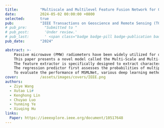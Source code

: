 ```yaml
---
title:          "Multiscale and Multilevel Feature Fusion Network for Quantitative Precipitation Estimation With Passive Microwave"
date:           2024-05-02 00:00:00 +0800
selected:       true
pub:            "IEEE Transactions on Geoscience and Remote Sensing (TGRS)"
# pub_pre:        "Submitted to "
# pub_post:       'Under review.'
# pub_last:       ' <span class="badge badge-pill badge-publication badge-success">Oral</span>'
pub_date:       "2024"

abstract: >-
    Passive microwave (PMW) radiometers have been widely utilized for quantitative precipitation estimation (QPE) by leveraging the relationship between brightness temperature (Tb) and rain rate. Nevertheless, accurate precipitation estimation remains a challenge due to the intricate relationship between them, which is influenced by a diverse range of complex atmospheric and surface properties. Additionally, the inherent skew distribution of rainfall values prevents models from correctly addressing extreme precipitation events, leading to a significant underestimation.
    This paper presents a novel model called the Multi-Scale and Multi-Level Feature Fusion Network (MSMLNet), consisting of two essential components: a multi-scale feature extractor and a multi-level regression predictor.
    The feature extractor is specifically designed to extract characteristics from multiple scales, enabling the model to incorporate various meteorological conditions, as well as atmospheric and surface information in the surrounding environment.
    The regression predictor first assesses the probabilities of multiple rainfall levels for each observed pixel and then extracts features of different levels separately. The multi-level features are fused according to the predicted probabilities. This approach allows each sub-module only to focus on a specific range of precipitation, avoiding the undesirable effects of skew distributions.
    To evaluate the performance of MSMLNet, various deep learning methods are adapted for the precipitation retrieval task, and a PWM-based product from the Global Precipitation Measurement (GPM) mission is also used for comparison. Extensive experiments show that MSMLNet surpasses GMI-based products and the most advanced deep learning approaches by 17.9\% and 2.5\% in RMSE, and 54.2\% and 4.0\% in CSI-10, respectively. Moreover, we demonstrate that MSMLNet significantly mitigates the propensity for underestimating heavy precipitation events and has a consistent and outstanding performance in estimating precipitation across various levels.
cover:          /assets/images/covers/IEEE.png
authors:
  - Ziye Wang
  - Xutao Li#
  - Kenghong Lin
  - Chuyao Luo
  - Yunming Ye
  - Xiuqing Hu
links:
  Paper: https://ieeexplore.ieee.org/document/10517648
---
```

